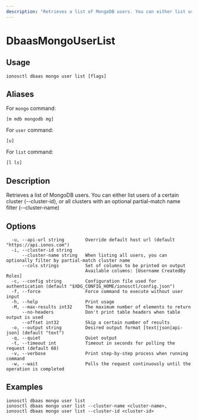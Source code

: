 ```yaml
---
description: "Retrieves a list of MongoDB users. You can either list users of a certain cluster (--cluster-id), or all clusters with an optional partial-match name filter (--cluster-name)"
---
```


# DbaasMongoUserList

## Usage

```text
ionosctl dbaas mongo user list [flags]
```

## Aliases

For `mongo` command:

```text
[m mdb mongodb mg]
```

For `user` command:

```text
[u]
```

For `list` command:

```text
[l ls]
```

## Description

Retrieves a list of MongoDB users. You can either list users of a certain cluster (--cluster-id), or all clusters with an optional partial-match name filter (--cluster-name)

## Options

```text
  -u, --api-url string        Override default host url (default "https://api.ionos.com")
  -i, --cluster-id string     
      --cluster-name string   When listing all users, you can optionally filter by partial-match cluster name
      --cols strings          Set of columns to be printed on output 
                              Available columns: [Username CreatedBy Roles]
  -c, --config string         Configuration file used for authentication (default "$XDG_CONFIG_HOME/ionosctl/config.json")
  -f, --force                 Force command to execute without user input
  -h, --help                  Print usage
  -M, --max-results int32     The maximum number of elements to return
      --no-headers            Don't print table headers when table output is used
      --offset int32          Skip a certain number of results
  -o, --output string         Desired output format [text|json|api-json] (default "text")
  -q, --quiet                 Quiet output
  -t, --timeout int           Timeout in seconds for polling the request (default 60)
  -v, --verbose               Print step-by-step process when running command
  -w, --wait                  Polls the request continuously until the operation is completed 
```

## Examples

```text
ionosctl dbaas mongo user list
ionosctl dbaas mongo user list --cluster-name <cluster-name>,
ionosctl dbaas mongo user list --cluster-id <cluster-id>
```

